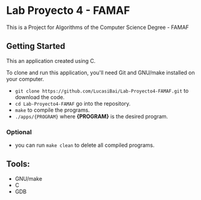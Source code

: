 # Lab Proyecto 4 - FAMAF

This is a Project for Algorithms of the Computer Science Degree - FAMAF

## Getting Started

This an application created using C.

To clone and run this application, you'll need Git and GNU/make installed on your computer.

- `git clone https://github.com/LucasiBai/Lab-Proyecto4-FAMAF.git` to download the code.
- `cd Lab-Proyecto4-FAMAF` go into the repository.
- `make` to compile the programs.
- `./apps/{PROGRAM}` where **{PROGRAM}** is the desired program.

### Optional

- you can run `make clean` to delete all compiled programs.

## Tools:

- GNU/make
- C
- GDB
